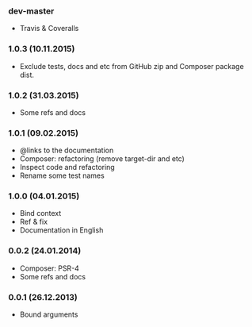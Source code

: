 ### dev-master

* Travis & Coveralls

### 1.0.3 (10.11.2015)

* Exclude tests, docs and etc from GitHub zip and Composer package dist.

### 1.0.2 (31.03.2015)

* Some refs and docs

### 1.0.1 (09.02.2015)

* @links to the documentation
* Composer: refactoring (remove target-dir and etc)
* Inspect code and refactoring
* Rename some test names

### 1.0.0 (04.01.2015)

* Bind context
* Ref & fix
* Documentation in English

### 0.0.2 (24.01.2014)

* Composer: PSR-4
* Some refs and docs

### 0.0.1 (26.12.2013)

* Bound arguments
